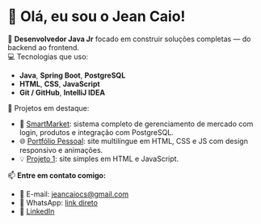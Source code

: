# 👋 Olá, eu sou o Jean Caio!

🎯 **Desenvolvedor Java Jr** focado em construir soluções completas — do backend ao frontend.  
💻 Tecnologias que uso:
- **Java**, **Spring Boot**, **PostgreSQL**
- **HTML**, **CSS**, **JavaScript**
- **Git / GitHub**, **IntelliJ IDEA**

🚀 Projetos em destaque:
- 🛒 [SmartMarket](https://github.com/jeancaio/smartmarket): sistema completo de gerenciamento de mercado com login, produtos e integração com PostgreSQL.
- 🌐 [Portfólio Pessoal](https://jeancaiocs.github.io/portfolio/): site multilíngue em HTML, CSS e JS com design responsivo e animações.
- 💡 [Projeto 1](https://github.com/jeancaio/projeto-1): site simples em HTML e JavaScript.

📫 **Entre em contato comigo:**
- 📧 E-mail: jeancaiocs@gmail.com  
- 📱 WhatsApp: [link direto](https://wa.me/5544998873044)  
- 💼 [LinkedIn](https://www.linkedin.com/in/jeancaio/)
